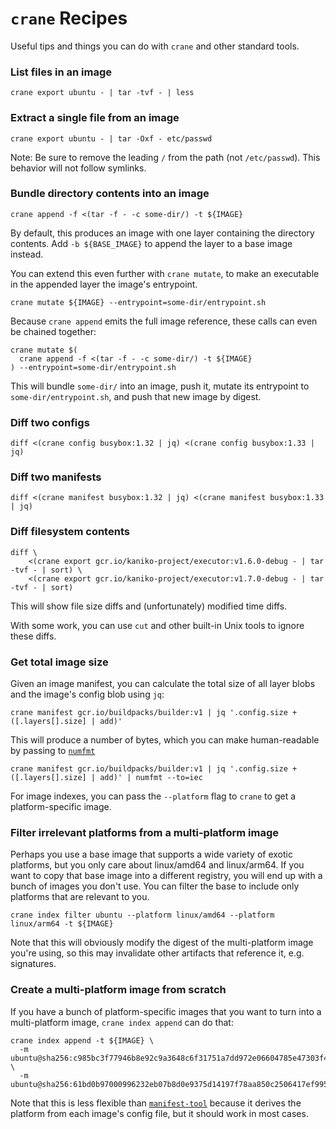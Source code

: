 # `crane` Recipes

Useful tips and things you can do with `crane` and other standard tools.

### List files in an image

```
crane export ubuntu - | tar -tvf - | less
```

### Extract a single file from an image

```
crane export ubuntu - | tar -Oxf - etc/passwd
```

Note: Be sure to remove the leading `/` from the path (not `/etc/passwd`). This behavior will not follow symlinks.

### Bundle directory contents into an image

```
crane append -f <(tar -f - -c some-dir/) -t ${IMAGE}
```

By default, this produces an image with one layer containing the directory contents. Add `-b ${BASE_IMAGE}` to append the layer to a base image instead.

You can extend this even further with `crane mutate`, to make an executable in the appended layer the image's entrypoint.

```
crane mutate ${IMAGE} --entrypoint=some-dir/entrypoint.sh
```

Because `crane append` emits the full image reference, these calls can even be chained together:

```
crane mutate $(
  crane append -f <(tar -f - -c some-dir/) -t ${IMAGE}
) --entrypoint=some-dir/entrypoint.sh
```

This will bundle `some-dir/` into an image, push it, mutate its entrypoint to `some-dir/entrypoint.sh`, and push that new image by digest.

### Diff two configs

```
diff <(crane config busybox:1.32 | jq) <(crane config busybox:1.33 | jq)
```

### Diff two manifests

```
diff <(crane manifest busybox:1.32 | jq) <(crane manifest busybox:1.33 | jq)
```

### Diff filesystem contents

```
diff \
    <(crane export gcr.io/kaniko-project/executor:v1.6.0-debug - | tar -tvf - | sort) \
    <(crane export gcr.io/kaniko-project/executor:v1.7.0-debug - | tar -tvf - | sort)
```

This will show file size diffs and (unfortunately) modified time diffs.

With some work, you can use `cut` and other built-in Unix tools to ignore these diffs.

### Get total image size

Given an image manifest, you can calculate the total size of all layer blobs and the image's config blob using `jq`:

```
crane manifest gcr.io/buildpacks/builder:v1 | jq '.config.size + ([.layers[].size] | add)'
```

This will produce a number of bytes, which you can make human-readable by passing to [`numfmt`](https://www.gnu.org/software/coreutils/manual/html_node/numfmt-invocation.html)

```
crane manifest gcr.io/buildpacks/builder:v1 | jq '.config.size + ([.layers[].size] | add)' | numfmt --to=iec
```

For image indexes, you can pass the `--platform` flag to `crane` to get a platform-specific image.

### Filter irrelevant platforms from a multi-platform image

Perhaps you use a base image that supports a wide variety of exotic platforms, but you only care about linux/amd64 and linux/arm64.
If you want to copy that base image into a different registry, you will end up with a bunch of images you don't use.
You can filter the base to include only platforms that are relevant to you.

```
crane index filter ubuntu --platform linux/amd64 --platform linux/arm64 -t ${IMAGE}
```

Note that this will obviously modify the digest of the multi-platform image you're using, so this may invalidate other artifacts that reference it, e.g. signatures.

### Create a multi-platform image from scratch

If you have a bunch of platform-specific images that you want to turn into a multi-platform image, `crane index append` can do that:

```
crane index append -t ${IMAGE} \
  -m ubuntu@sha256:c985bc3f77946b8e92c9a3648c6f31751a7dd972e06604785e47303f4ad47c4c \
  -m ubuntu@sha256:61bd0b97000996232eb07b8d0e9375d14197f78aa850c2506417ef995a7199a7
```

Note that this is less flexible than [`manifest-tool`](https://github.com/estesp/manifest-tool) because it derives the platform from each image's config file, but it should work in most cases.
